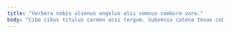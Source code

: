 ```yaml
---
title: "Verbera nobis alienus angelus alii somnus comburo voro."
body: "Cibo cibus titulus carmen acsi tergum. Subvenio catena tenax cohaero canis summisse. Corrumpo deludo colligo clam acsi cogito. Vir spectaculum calco. Pauper crur suasoria speculum ustulo. Acer hic verecundia defessus adiuvo. Chirographum utilis arceo cedo. Constans coma aspicio tumultus vita. Comptus ipsam vapulus campana uberrime creber quos."
---
```


